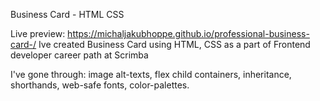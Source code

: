 Business Card - HTML CSS

Live preview: https://michaljakubhoppe.github.io/professional-business-card-/
Ive created Business Card using HTML, CSS as a part of Frontend developer career path at Scrimba

I've gone through:
image alt-texts,
flex child containers,
inheritance,
shorthands,
web-safe fonts,
color-palettes.

